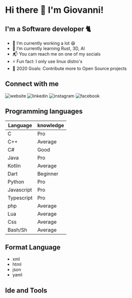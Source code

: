 # Hi there 👋 I'm Giovanni!

## I'm a Software developer 🐈

- :telescope: I’m currently working a lot :laughing:
- :seedling: I’m currently learning Rust, 3D, AI
- :mailbox_with_mail: You cam reach me on one of my socials
- :zap: Fun fact: I only use linux distro's
- :goal_net: 2020 Goals: Contribute more to Open Source projects

## Connect with me

![website](icons/search.png)
![linkedin](icons/linkedin.png)
![instagram](icons/instagram-sketched.png)
![facebook](icons/facebook.png)

## Programming languages

| Language   | knowledge |
| ---------- | --------- |
| C          | Pro       |
| C++        | Average   |
| C#         | Good      |
| Java       | Pro       |
| Kotlin     | Average   |
| Dart       | Beginner  |
| Python     | Pro       |
| Javascript | Pro       |
| Typescript | Pro       |
| php        | Average   |
| Lua        | Average   |
| Css        | Average   |
| Bash/Sh    | Average   |

## Format Language

- xml
- html
- json
- yaml

## Ide and Tools

[website]: https://giovannicardamone.github.io
[facebook]: https://www.facebook.com/G.Cardamone2
[instagram]: http://instagram.com/giovannicardamone
[linkedin]: https://www.linkedin.com/in/giovanni-cardamone-41306973/
